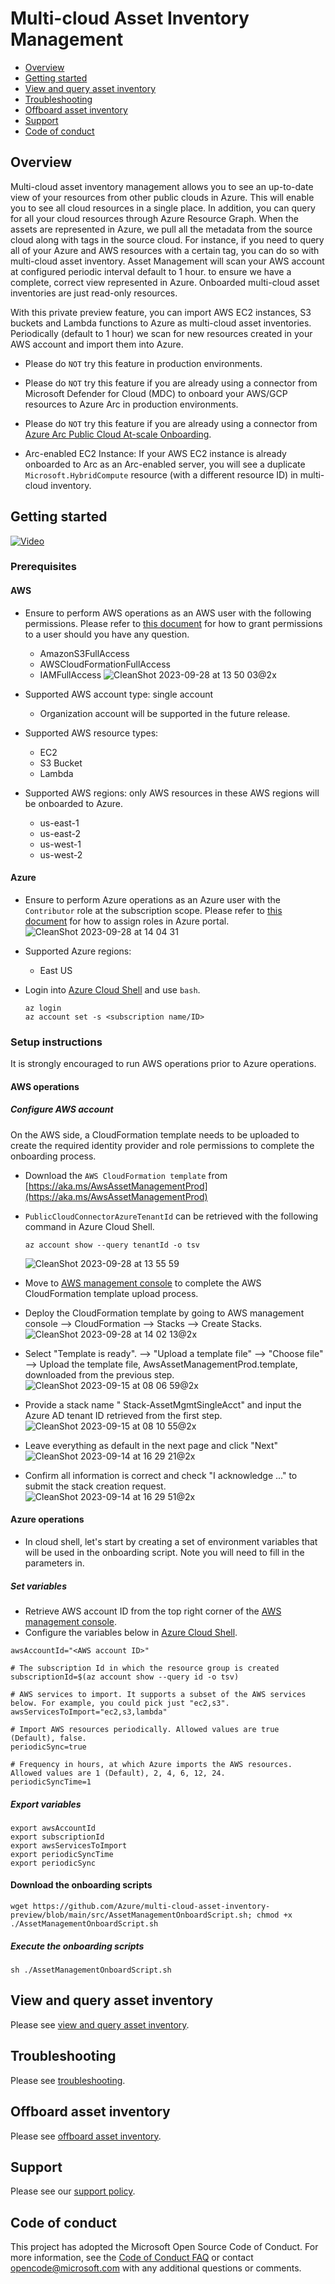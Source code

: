 # Multi-cloud Asset Inventory Management

- [Overview](https://github.com/Azure/multi-cloud-asset-inventory-preview/tree/main#overview)
- [Getting started](https://github.com/Azure/multi-cloud-asset-inventory-preview/tree/main#getting-started)
- [View and query asset inventory](https://github.com/Azure/multi-cloud-asset-inventory-preview/tree/main#view-and-query-asset-inventory)
- [Troubleshooting](https://github.com/Azure/multi-cloud-asset-inventory-preview/tree/main#troubleshooting)
- [Offboard asset inventory](https://github.com/Azure/multi-cloud-asset-inventory-preview/tree/main#offboard-asset-inventory)
- [Support](https://github.com/Azure/multi-cloud-asset-inventory-preview/tree/main#support)
- [Code of conduct](https://github.com/Azure/multi-cloud-asset-inventory-preview/tree/main#code-of-conduct)

## Overview
Multi-cloud asset inventory management allows you to see an up-to-date view of your resources from other public clouds in Azure. This will enable you to see all cloud resources in a single place. In addition, you can query for all your cloud resources through Azure Resource Graph. When the assets are represented in Azure, we pull all the metadata from the source cloud along with tags in the source cloud. For instance, if you need to query all of your Azure and AWS resources with a certain tag, you can do so with multi-cloud asset inventory.  Asset Management will scan your AWS account at configured periodic interval default to 1 hour. to ensure we have a complete, correct view represented in Azure. Onboarded multi-cloud asset inventories are just read-only resources.

With this private preview feature, you can import AWS EC2 instances, S3 buckets and Lambda functions to Azure as multi-cloud asset inventories. Periodically (default to 1 hour) we scan for new resources created in your AWS account and import them into Azure.

- Please do `NOT` try this feature in production environments.
  
- Please do `NOT` try this feature if you are already using a connector from Microsoft Defender for Cloud (MDC) to onboard your AWS/GCP resources to Azure Arc in production environments.

- Please do `NOT` try this feature if you are already using a connector from [Azure Arc Public Cloud At-scale Onboarding](https://github.com/Azure/azure-arc-publicclouds-preview).

- Arc-enabled EC2 Instance: If your AWS EC2 instance is already onboarded to Arc as an Arc-enabled server, you will see a duplicate `Microsoft.HybridCompute` resource (with a different resource ID) in multi-cloud inventory.

## Getting started
[![Video](https://img.youtube.com/vi/GewFlrndwuE/maxresdefault.jpg)](https://www.youtube.com/watch?v=GewFlrndwuE)

### Prerequisites

#### AWS
- Ensure to perform AWS operations as an AWS user with the following permissions. Please refer to [this document](https://docs.aws.amazon.com/IAM/latest/UserGuide/id_users_change-permissions.html#users_change_permissions-add-console) for how to grant  permissions to a user should you have any question.
  - AmazonS3FullAccess
  - AWSCloudFormationFullAccess
  - IAMFullAccess
![CleanShot 2023-09-28 at 13 50 03@2x](https://github.com/Azure/multi-cloud-asset-inventory-preview/assets/35560783/d0522c44-9591-4a4e-bfe0-b77e14ed56d7)


- Supported AWS account type: single account
  
  - Organization account will be supported in the future release.

- Supported AWS resource types: 
    - EC2
    - S3 Bucket
    - Lambda

- Supported AWS regions: only AWS resources in these AWS regions will be onboarded to Azure.
    - us-east-1
    - us-east-2
    - us-west-1
    - us-west-2  

#### Azure
- Ensure to perform Azure operations as an Azure user with the `Contributor` role at the subscription scope. Please refer to [this document](https://learn.microsoft.com/en-us/azure/role-based-access-control/role-assignments-portal?tabs=delegate-condition) for how to assign roles in Azure portal.
![CleanShot 2023-09-28 at 14 04 31](https://github.com/Azure/multi-cloud-asset-inventory-preview/assets/35560783/e5e6537c-d3f1-4528-9f7e-bb78c36f3ab4)



- Supported Azure regions: 
    - East US

- Login into [Azure Cloud Shell](https://portal.azure.com/#cloudshell/) and use `bash`.

    ```
    az login
    az account set -s <subscription name/ID>
    ```

### Setup instructions
It is strongly encouraged to run AWS operations prior to Azure operations.

#### AWS operations
##### Configure AWS account
On the AWS side, a CloudFormation template needs to be uploaded to create the required identity provider and role permissions to complete the onboarding process.

- Download the `AWS CloudFormation template` from [https://aka.ms/AwsAssetManagementProd](https://aka.ms/AwsAssetManagementProd)
- `PublicCloudConnectorAzureTenantId` can be retrieved with the following command in Azure Cloud Shell.
  ```
  az account show --query tenantId -o tsv
  ```
  ![CleanShot 2023-09-28 at 13 55 59](https://github.com/Azure/multi-cloud-asset-inventory-preview/assets/35560783/554b8f16-d3d1-4bc2-af71-2a8d987d6ba1)

- Move to [AWS management console](https://aws.amazon.com/console) to complete the AWS CloudFormation template upload process.

- Deploy the CloudFormation template by going to AWS management console --> CloudFormation --> Stacks --> Create Stacks.
![CleanShot 2023-09-28 at 14 02 13@2x](https://github.com/Azure/multi-cloud-asset-inventory-preview/assets/35560783/c905ed32-0fa5-47b7-a7f6-2ed4062182fc)

- Select "Template is ready". --> "Upload a template file" --> "Choose file" --> Upload the template file, AwsAssetManagementProd.template, downloaded from the previous step.
![CleanShot 2023-09-15 at 08 06 59@2x](https://github.com/Azure/azure-arc-publicclouds-preview/assets/35560783/5f6ebbaf-9d02-418a-b74e-31967ded6a98)

- Provide a stack name " Stack-AssetMgmtSingleAcct" and input the Azure AD tenant ID retrieved from the first step.
![CleanShot 2023-09-15 at 08 10 55@2x](https://github.com/Azure/azure-arc-publicclouds-preview/assets/35560783/886d6894-48e2-46c5-9a1a-33b9bd7c601d)


- Leave everything as default in the next page and click "Next"
![CleanShot 2023-09-14 at 16 29 21@2x](https://github.com/Azure/azure-arc-publicclouds-preview/assets/35560783/8d2431b3-223a-4c31-959f-275d8f80b127)

- Confirm all information is correct and check "I acknowledge ..." to submit the stack creation request.
![CleanShot 2023-09-14 at 16 29 51@2x](https://github.com/Azure/azure-arc-publicclouds-preview/assets/35560783/6fad050c-1848-4432-8d98-5de81d22d35f)


#### Azure operations
- In cloud shell, let's start by creating a set of environment variables that will be used in the onboarding script. Note you will need to fill in the parameters in.

##### Set variables
- Retrieve AWS account ID from the top right corner of the [AWS management console](https://aws.amazon.com/console/).
- Configure the variables below in [Azure Cloud Shell](https://shell.azure.com).
```
awsAccountId="<AWS account ID>"
```
```
# The subscription Id in which the resource group is created
subscriptionId=$(az account show --query id -o tsv)

# AWS services to import. It supports a subset of the AWS services below. For example, you could pick just "ec2,s3".
awsServicesToImport="ec2,s3,lambda"

# Import AWS resources periodically. Allowed values are true (Default), false.
periodicSync=true

# Frequency in hours, at which Azure imports the AWS resources. Allowed values are 1 (Default), 2, 4, 6, 12, 24.
periodicSyncTime=1
```

##### Export variables
```
export awsAccountId
export subscriptionId
export awsServicesToImport
export periodicSyncTime
export periodicSync
```

#### Download the onboarding scripts
```
wget https://github.com/Azure/multi-cloud-asset-inventory-preview/blob/main/src/AssetManagementOnboardScript.sh; chmod +x ./AssetManagementOnboardScript.sh
```

##### Execute the onboarding scripts
```
sh ./AssetManagementOnboardScript.sh
```

## View and query asset inventory
Please see [view and query asset inventory](https://github.com/Azure/multi-cloud-asset-inventory-preview/blob/main/view-and-query-asset-inventory.md).

## Troubleshooting
Please see [troubleshooting](https://github.com/Azure/multi-cloud-asset-inventory-preview/blob/main/troubleshooting.md).

## Offboard asset inventory
Please see [offboard asset inventory](https://github.com/Azure/multi-cloud-asset-inventory-preview/blob/main/offboard-asset-inventory.md).

## Support
Please see our [support policy](https://github.com/Azure/multi-cloud-asset-inventory-preview/blob/main/SUPPORT.md).

## Code of conduct
This project has adopted the Microsoft Open Source Code of Conduct. For more information, see the [Code of Conduct FAQ](https://github.com/Azure/multi-cloud-asset-inventory-preview/blob/main/CODE_OF_CONDUCT.md) or contact opencode@microsoft.com with any additional questions or comments.
